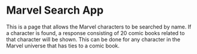 # Marvel Search App
This is a page that allows the Marvel characters to be searched by name. If a character is found, a response consisting of 20 comic books related to that character will be shown. This can be done for any character in the Marvel universe that has ties to a comic book.
